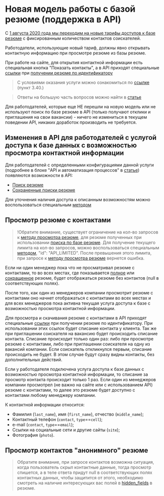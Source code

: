 # Новая модель работы с базой резюме (поддержка в API)

С [1 августа 2020 года мы переходим на новые тарифы доступов к базе резюме](https://hh.ru/article/26941) с фиксированным количеством контактов соискателей.

Работодатели, использующие новый тариф, должны явно открывать контактную информацию при просмотре резюме из базы резюме.

При работе на сайте, для открытия контактной информации есть специальная кнопка "Показать контакты", а в API приходят специальные [ссылки](/docs/resumes.md#actions-object) при [получении резюме по идентификатору](/docs/resumes.md#item)

> С условиями оказания услуги можно ознакомиться по [ссылке](https://hh.ru/conditions) (пункт 3.40.)

> Ответы на большую часть вопросов можно найти в [статье](https://hh.ru/article/27029)

Для работодателей, которые еще НЕ перешли на новую модель или не используют поиск по базе резюме в API (только получают отклики и приглашения на свои вакансии) - ничего не измениться в текущем поведении API, никаких доработок производить не требуется.

## Изменения в API для работодателей с услугой доступа к базе данных с возможностью просмотра контактной информации

Для работодателей с определенными конфигурациями данной услуги (подробнее в блоке "API и автоматизация процессов" в [статье](https://hh.ru/article/27029)) появляются возможности в API:

* [Поиск резюме](/docs/resumes_search.md)
* [Cохраненные поиски резюме](/docs/resumes_saved_searches.md)

Для уточнения наличия доступа к описанным возможностям можно воспользоваться специальным [методом](/docs/payable/employer_methods.md)

<a name="contact-data"></a>
## Просмотр резюме с контактами

> !Обратите внимание, существует ограничение на кол-во запросов к [методу просмотра резюме](/docs/resumes.md#item), для резюме полученных при использовании [поиска по базе резюме](/docs/resumes_search.md). Для получение текущего лимита на кол-во запросов, можно воспользоваться специальным [методом](/docs/payable/employer_services.md#payable-api-actions), "id": "API_LIMITED". После превышения этого лимита, при запросе к [методу просмотра резюме](/docs/resumes.md#item) вернется ошибка.

Если ни один менеджер пока что не просматривал резюме с контактами, то во всех местах, где показывается [полное](/docs/resumes.md#items) 
или [сокращенное](/docs/resumes.md#resume-short) резюме, будет отображаться резюме без контактов (null в соответствующих полях).

После того, как один из менеджеров компании просмотрит резюме с контактами оно начнет отображаться с контактами во всех местах и для всех 
менеджеров пока активна текущая услуга доступа к базе с возможностью просмотра контактной информации.

Для просмотра и скачивания резюме с контактами в API приходят специальные [ссылки](/docs/resumes.md#actions-object) при получении резюме по идентификатору.
При использовании этих ссылок будет списание контакта у клиента. Так же при приглашении соискателя на вакансию будет происходить списание контакта. 
Списание происходит только один раз: либо при просмотре резюме с контактами, либо при приглашении соискателя на одну из вакансий компании.
Если соискатель откликнулся первым, списание происходить не будет. В этом случае будут сразу видны контакты, без дополнительных действий.

Если у работодателя подключена услуга доступа к базе данных с возможностью просмотра контактной информации, то списание за просмотр контакта происходит только 1 раз.
Если один из менеджеров компании просмотрел (не важно на сайте или с использованием API) резюме с контактами, то далее это резюме 
будет доступно с контактами любому менеджеру компании.

К контактной информации относится:
* Фамилия (`last_name`), имя (`first_name`), отчество (`middle_name`);
* Контактный телефон (`contact`, `type`==`cell`);
* e-mail (`contact`, `type`==`email`);
* Ссылки на социальные сети и другие сайты (`site`);
* Фотография (`photo`).

## Просмотр контактов "анонимного" резюме

> Обратите внимание, при запросе контактов возможна ситуация, когда пользователь скрыл контактные данные, тогда просмотр спишется, а в теле ответа придут null в соответствующих полях контактных данных, чтобы защитится от этого, необходимо смотреть на наличие интересующих вас полей в [hidden_fields](/docs/resumes.md#hidden-fields) в резюме.
